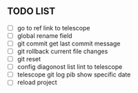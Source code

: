 ## TODO LIST
- [ ] go to ref link to telescope
- [ ] global rename field
- [ ] git commit get last commit message
- [ ] git rollback current file changes
- [ ] git reset
- [ ] config diagonost list lint to telescope
- [ ] telescope git log <leader>pib show specific date
- [ ] reload project
